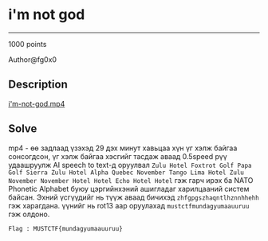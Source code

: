 # i'm not god
*** 
1000 points

Author@fg0x0

## Description
<a href="">i'm-not-god.mp4</a>

## Solve
mp4 - өө задлаад үзэхэд 29 дэх минут хавьцаа хүн үг хэлж байгаа сонсогдсон, үг хэлж байгаа хэсгийг тасдаж аваад 0.5speed рүү удаашруулж 
AI speech to text-д оруулвал 
``Zulu Hotel Foxtrot Golf Papa Golf Sierra Zulu Hotel Alpha Quebec November Tango Lima Hotel Zulu November November Hotel Hotel Echo Hotel Hotel``
гэж гарч ирэх ба
NATO Phonetic Alphabet буюу цэргийнхэний ашигладаг харилцааний систем байсан.
Эхний үсгүүдийг нь түүж аваад бичихэд
``zhfgpgszhaqntlhznnhhehh`` гэж харагдана. үүнийг нь rot13 аар оруулахад 
``mustctfmundagyumaauuruu`` гэж олдоно.

``Flag : MUSTCTF{mundagyumaauuruu}``
